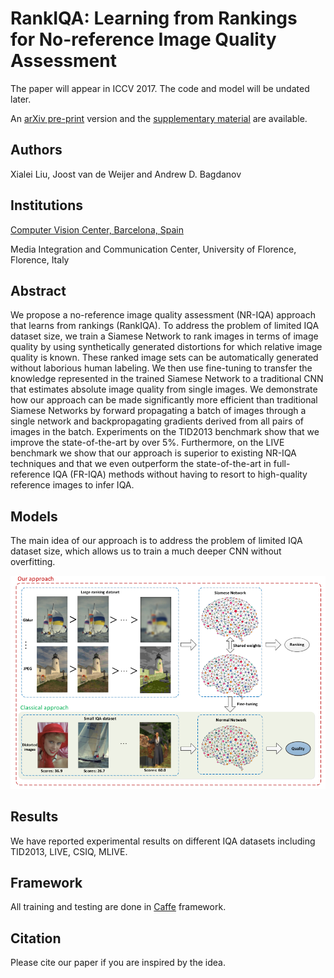 # RankIQA: Learning from Rankings for No-reference Image Quality Assessment

The paper will appear in ICCV 2017. The code and model will be undated later.

An [arXiv pre-print](https://arxiv.org/abs/1707.08347) version and the [supplementary material](./pdf/Xialei_IQA_ICCV.pdf) are available.

## Authors

Xialei Liu, Joost van de Weijer and Andrew D. Bagdanov

## Institutions

[Computer Vision Center, Barcelona, Spain](http://www.cvc.uab.es/lamp/)

Media Integration and Communication Center, University of Florence, Florence, Italy

## Abstract

We propose a no-reference image quality assessment
  (NR-IQA) approach that learns from rankings 
  (RankIQA). To address the problem of limited IQA dataset size, we
  train a Siamese Network to rank images in terms of image quality by
  using synthetically generated distortions for which relative image
  quality is known. These ranked image sets can be automatically
  generated without laborious human labeling. We then use
  fine-tuning to transfer the knowledge represented in the trained
  Siamese Network to a traditional CNN that estimates absolute image
  quality from single images. We demonstrate how our approach can be
  made significantly more efficient than traditional Siamese Networks
  by forward propagating a batch of images through a single network
  and backpropagating gradients derived from all pairs of images in
  the batch. Experiments on the TID2013 benchmark show that we improve the state-of-the-art by over 5%. Furthermore, on the LIVE benchmark we show that our approach is superior to existing NR-IQA techniques and that we even outperform the state-of-the-art in full-reference IQA (FR-IQA) methods without having to resort to high-quality reference images to infer IQA.

## Models

The main idea of our approach is to address the problem of limited IQA dataset size, which allows us to train a much deeper CNN without overfitting.

![Models](./figs/models.png )

## Results

We have reported experimental results on different IQA datasets including TID2013, LIVE, CSIQ, MLIVE.

## Framework

All training and testing are done in [Caffe](http://caffe.berkeleyvision.org/) framework.

## Citation

Please cite our paper if you are inspired by the idea.
